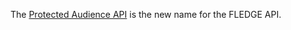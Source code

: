 The [Protected Audience API](/docs/privacy-sandbox/protected-audience/) is the new name for the FLEDGE API.